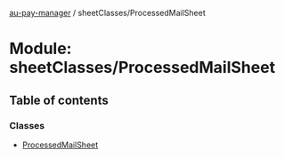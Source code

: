 [au-pay-manager](../README.md) / sheetClasses/ProcessedMailSheet

# Module: sheetClasses/ProcessedMailSheet

## Table of contents

### Classes

- [ProcessedMailSheet](../classes/sheetClasses_ProcessedMailSheet.ProcessedMailSheet.md)

